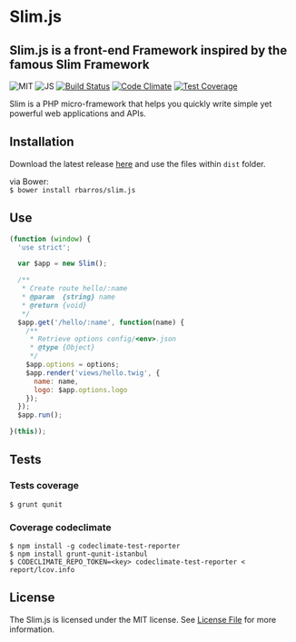 # Slim.js

## Slim.js is a front-end Framework inspired by the famous Slim Framework

![MIT](https://img.shields.io/github/license/mashape/apistatus.svg?maxAge=2592000)
![JS](https://img.shields.io/badge/language-JS-yellow.svg)
[![Build Status](https://travis-ci.org/rbarros/slim.js.svg?branch=master)](https://travis-ci.org/rbarros/slim.js)
[![Code Climate](https://codeclimate.com/github/rbarros/slim.js/badges/gpa.svg)](https://codeclimate.com/github/rbarros/slim.js)
[![Test Coverage](https://codeclimate.com/github/rbarros/slim.js/badges/coverage.svg)](https://codeclimate.com/github/rbarros/slim.js/coverage)

Slim is a PHP micro-framework that helps you quickly write simple yet powerful web applications and APIs.

## Installation

Download the latest release [here](https://github.com/rbarros/slim.js/archive/master.zip) and use the files within `dist` folder.

via Bower: <br>
`$ bower install rbarros/slim.js` <br>

## Use

```js
(function (window) {
  'use strict';

  var $app = new Slim();

  /**
   * Create route hello/:name
   * @param  {string} name
   * @return {void}
   */
  $app.get('/hello/:name', function(name) {
    /**
     * Retrieve options config/<env>.json
     * @type {Object}
     */
    $app.options = options;
    $app.render('views/hello.twig', {
      name: name,
      logo: $app.options.logo
    });
  });
  $app.run();

}(this));
```

## Tests

### Tests coverage
```
$ grunt qunit
```

### Coverage codeclimate
```
$ npm install -g codeclimate-test-reporter
$ npm install grunt-qunit-istanbul
$ CODECLIMATE_REPO_TOKEN=<key> codeclimate-test-reporter < report/lcov.info
```

## License

The Slim.js is licensed under the MIT license. See [License File](LICENSE) for more information.
